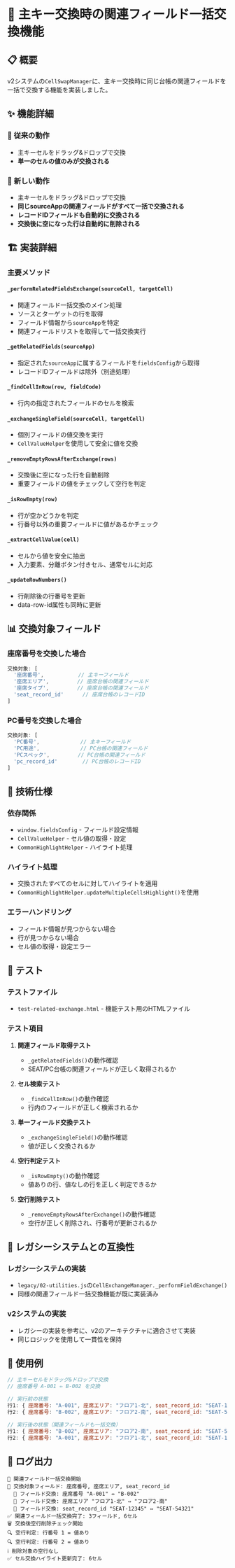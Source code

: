 # 🔄 主キー交換時の関連フィールド一括交換機能

## 📋 概要

v2システムの`CellSwapManager`に、主キー交換時に同じ台帳の関連フィールドを一括で交換する機能を実装しました。

## ✨ 機能詳細

### 🎯 **従来の動作**
- 主キーセルをドラッグ&ドロップで交換
- **単一のセルの値のみが交換される**

### 🔄 **新しい動作**
- 主キーセルをドラッグ&ドロップで交換
- **同じsourceAppの関連フィールドがすべて一括で交換される**
- **レコードIDフィールドも自動的に交換される**
- **交換後に空になった行は自動的に削除される**

## 🏗️ 実装詳細

### **主要メソッド**

#### `_performRelatedFieldsExchange(sourceCell, targetCell)`
- 関連フィールド一括交換のメイン処理
- ソースとターゲットの行を取得
- フィールド情報から`sourceApp`を特定
- 関連フィールドリストを取得して一括交換実行

#### `_getRelatedFields(sourceApp)`
- 指定された`sourceApp`に属するフィールドを`fieldsConfig`から取得
- レコードIDフィールドは除外（別途処理）

#### `_findCellInRow(row, fieldCode)`
- 行内の指定されたフィールドのセルを検索

#### `_exchangeSingleField(sourceCell, targetCell)`
- 個別フィールドの値交換を実行
- `CellValueHelper`を使用して安全に値を交換

#### `_removeEmptyRowsAfterExchange(rows)`
- 交換後に空になった行を自動削除
- 重要フィールドの値をチェックして空行を判定

#### `_isRowEmpty(row)`
- 行が空かどうかを判定
- 行番号以外の重要フィールドに値があるかチェック

#### `_extractCellValue(cell)`
- セルから値を安全に抽出
- 入力要素、分離ボタン付きセル、通常セルに対応

#### `_updateRowNumbers()`
- 行削除後の行番号を更新
- data-row-id属性も同時に更新

## 📊 交換対象フィールド

### **座席番号を交換した場合**
```javascript
交換対象: [
  '座席番号',           // 主キーフィールド
  '座席エリア',         // 座席台帳の関連フィールド
  '座席タイプ',         // 座席台帳の関連フィールド
  'seat_record_id'      // 座席台帳のレコードID
]
```

### **PC番号を交換した場合**
```javascript
交換対象: [
  'PC番号',             // 主キーフィールド
  'PC用途',             // PC台帳の関連フィールド
  'PCスペック',         // PC台帳の関連フィールド
  'pc_record_id'        // PC台帳のレコードID
]
```

## 🔧 技術仕様

### **依存関係**
- `window.fieldsConfig` - フィールド設定情報
- `CellValueHelper` - セル値の取得・設定
- `CommonHighlightHelper` - ハイライト処理

### **ハイライト処理**
- 交換されたすべてのセルに対してハイライトを適用
- `CommonHighlightHelper.updateMultipleCellsHighlight()`を使用

### **エラーハンドリング**
- フィールド情報が見つからない場合
- 行が見つからない場合
- セル値の取得・設定エラー

## 🧪 テスト

### **テストファイル**
- `test-related-exchange.html` - 機能テスト用のHTMLファイル

### **テスト項目**
1. **関連フィールド取得テスト**
   - `_getRelatedFields()`の動作確認
   - SEAT/PC台帳の関連フィールドが正しく取得されるか

2. **セル検索テスト**
   - `_findCellInRow()`の動作確認
   - 行内のフィールドが正しく検索されるか

3. **単一フィールド交換テスト**
   - `_exchangeSingleField()`の動作確認
   - 値が正しく交換されるか

4. **空行判定テスト**
   - `_isRowEmpty()`の動作確認
   - 値ありの行、値なしの行を正しく判定できるか

5. **空行削除テスト**
   - `_removeEmptyRowsAfterExchange()`の動作確認
   - 空行が正しく削除され、行番号が更新されるか

## 🔄 レガシーシステムとの互換性

### **レガシーシステムの実装**
- `legacy/02-utilities.js`の`CellExchangeManager._performFieldExchange()`
- 同様の関連フィールド一括交換機能が既に実装済み

### **v2システムの実装**
- レガシーの実装を参考に、v2のアーキテクチャに適合させて実装
- 同じロジックを使用して一貫性を保持

## 📝 使用例

```javascript
// 主キーセルをドラッグ&ドロップで交換
// 座席番号 A-001 ⇔ B-002 を交換

// 実行前の状態
行1: { 座席番号: "A-001", 座席エリア: "フロア1-北", seat_record_id: "SEAT-12345" }
行2: { 座席番号: "B-002", 座席エリア: "フロア2-南", seat_record_id: "SEAT-54321" }

// 実行後の状態（関連フィールドも一括交換）
行1: { 座席番号: "B-002", 座席エリア: "フロア2-南", seat_record_id: "SEAT-54321" }
行2: { 座席番号: "A-001", 座席エリア: "フロア1-北", seat_record_id: "SEAT-12345" }
```

## 🎨 ログ出力

```
🔄 関連フィールド一括交換開始
📝 交換対象フィールド: 座席番号, 座席エリア, seat_record_id
  🔄 フィールド交換: 座席番号 "A-001" ⇔ "B-002"
  🔄 フィールド交換: 座席エリア "フロア1-北" ⇔ "フロア2-南"
  🔄 フィールド交換: seat_record_id "SEAT-12345" ⇔ "SEAT-54321"
✅ 関連フィールド一括交換完了: 3フィールド, 6セル
🗑️ 交換後空行削除チェック開始
🔍 空行判定: 行番号 1 = 値あり
🔍 空行判定: 行番号 2 = 値あり
ℹ️ 削除対象の空行なし
✅ セル交換ハイライト更新完了: 6セル
``` 